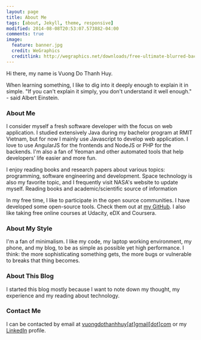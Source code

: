 ```yaml
---
layout: page
title: About Me
tags: [about, Jekyll, theme, responsive]
modified: 2014-08-08T20:53:07.573882-04:00
comments: true
image:
  feature: banner.jpg
  credit: WeGraphics
  creditlink: http://wegraphics.net/downloads/free-ultimate-blurred-background-pack/
---
```


Hi there, my name is Vuong Do Thanh Huy.

<!-- <figure>
    <a href="#"><img src="/images/bio-photo.jpg"></a>
    <figcaption><a href="/" title="It's me, on my graduation day.">It's me, on my graduation day</a>.</figcaption>
</figure> -->

When learning something, I like to dig into it deeply enough to explain it in simple. "If you can't explain it simply, you don't understand it well enough." - said Albert Einstein.

### About Me

I consider myself a fresh software developer with the focus on web application. I studied extensively Java during my bachelor program at RMIT Vietnam, but for now I mainly use Javascript to develop web application. I love to use AngularJS for the frontends and NodeJS or PHP for the backends. I'm also a fan of Yeoman and other automated tools that help developers' life easier and more fun.

I enjoy reading books and research papers about various topics: programming, software engineering and development. Space technology is also my favorite topic, and I frequently visit NASA's website to update myself. Reading books and academic/scientific source of information

In my free time, I like to participate in the open source communities. I have developed some open-source tools. Check them out at [my GitHub][github]. I also like taking free online courses at Udacity, eDX and Coursera.

### About My Style

I'm a fan of minimalism. I like my code, my laptop working environment, my phone, and my blog, to be as simple as possible yet high performance. I think: the more sophisticating something gets, the more bugs or vulnerable to breaks that thing becomes.

### About This Blog

I started this blog mostly because I want to note down my thought, my experience and my reading about technology.

### Contact Me

I can be contacted by email at [vuongdothanhhuy[at]gmail[dot]com][email] or my [LinkedIn][linkedin] profile.

[email]: mailto:vuongdothanhhuy@gmail.com
[github]: https://github.com/vuongdothanhhuy
[blog]: http://vuongdothanhhuy.github.io/
[linkedin]: https://www.linkedin.com/in/huyvuongdothanh